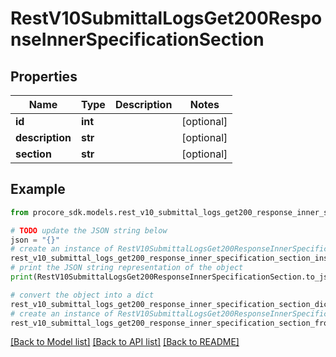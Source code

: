 # RestV10SubmittalLogsGet200ResponseInnerSpecificationSection


## Properties

Name | Type | Description | Notes
------------ | ------------- | ------------- | -------------
**id** | **int** |  | [optional] 
**description** | **str** |  | [optional] 
**section** | **str** |  | [optional] 

## Example

```python
from procore_sdk.models.rest_v10_submittal_logs_get200_response_inner_specification_section import RestV10SubmittalLogsGet200ResponseInnerSpecificationSection

# TODO update the JSON string below
json = "{}"
# create an instance of RestV10SubmittalLogsGet200ResponseInnerSpecificationSection from a JSON string
rest_v10_submittal_logs_get200_response_inner_specification_section_instance = RestV10SubmittalLogsGet200ResponseInnerSpecificationSection.from_json(json)
# print the JSON string representation of the object
print(RestV10SubmittalLogsGet200ResponseInnerSpecificationSection.to_json())

# convert the object into a dict
rest_v10_submittal_logs_get200_response_inner_specification_section_dict = rest_v10_submittal_logs_get200_response_inner_specification_section_instance.to_dict()
# create an instance of RestV10SubmittalLogsGet200ResponseInnerSpecificationSection from a dict
rest_v10_submittal_logs_get200_response_inner_specification_section_from_dict = RestV10SubmittalLogsGet200ResponseInnerSpecificationSection.from_dict(rest_v10_submittal_logs_get200_response_inner_specification_section_dict)
```
[[Back to Model list]](../README.md#documentation-for-models) [[Back to API list]](../README.md#documentation-for-api-endpoints) [[Back to README]](../README.md)


